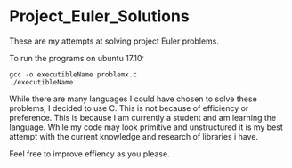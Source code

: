 # Project_Euler_Solutions

These are my attempts at solving project Euler problems.

To run the programs on ubuntu 17.10:

<code>gcc -o executibleName problemx.c </code>
<code> ./executibleName </code>

While there are many languages I could have chosen to solve these problems, I decided to use C.
This is not because of efficiency or preference. This is because I am currently a student and am learning the language.
While my code may look primitive and unstructured it is my best attempt with the current knowledge and research of libraries i have.

Feel free to improve effiency as you please.
